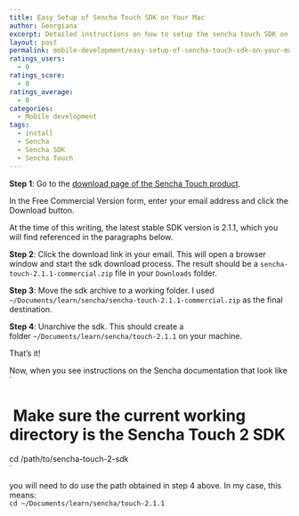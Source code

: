 ```yaml
---
title: Easy Setup of Sencha Touch SDK on Your Mac
author: Georgiana
excerpt: Detailed instructions on how to setup the sencha touch SDK on an OSX-based development machine.
layout: post
permalink: mobile-development/easy-setup-of-sencha-touch-sdk-on-your-mac/
ratings_users:
  - 0
ratings_score:
  - 0
ratings_average:
  - 0
categories:
  - Mobile development
tags:
  - install
  - Sencha
  - Sencha SDK
  - Sencha Touch
---
```

**Step 1**: Go to the [download page of the Sencha Touch product][1].

In the Free Commercial Version form, enter your email address and click the Download button.

At the time of this writing, the latest stable SDK version is 2.1.1, which you will find referenced in the paragraphs below.

**Step 2**: Click the download link in your email. This will open a browser window and start the sdk download process. The result should be a `sencha-touch-2.1.1-commercial.zip` file in your `Downloads` folder.

**Step 3**: Move the sdk archive to a working folder. I used `~/Documents/learn/sencha/sencha-touch-2.1.1-commercial.zip` as the final destination.

**Step 4**: Unarchive the sdk. This should create a folder `~/Documents/learn/sencha/touch-2.1.1` on your machine.

That&#8217;s it!

Now, when you see instructions on the Sencha documentation that look like  
`<br />
#  Make sure the current working directory is the Sencha Touch 2 SDK<br />
cd /path/to/sencha-touch-2-sdk<br />
`

you will need to do use the path obtained in step 4 above. In my case, this means:  
`cd ~/Documents/learn/sencha/touch-2.1.1`

 [1]: http://www.sencha.com/products/touch/download/ "download sencha touch"

